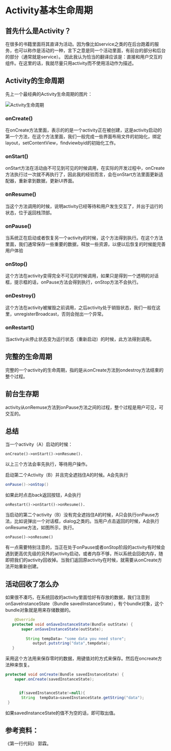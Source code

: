 #  Activity基本生命周期




## 首先什么是Activity？
在很多的书籍里面将其直译为活动。因为像比如service之类的在后台跑着的服务，也可以称作是活动的一种，言下之意是同一个活动里面，有前台的部分和后台的部分（通常就是service）。
因此我认为恰当的翻译应该是：直接和用户交互的组件。在这里的话，我就尽量只用activity而不使用活动作为描述。

## Activity的生命周期
先上一个最经典的Activity生命周期的图片：

![Activity生命周期](http://ogtmd8elu.bkt.clouddn.com/activity_lifecycle-min.png)

### onCreate()
在onCreate方法里面，表示的的是一个activity正在被创建，这是activity启动的第一个方法，在这个方法里面，我们一般完成一些界面布局文件的初始化，绑定layout，setContentView，findviewbyid的初始化工作。

### onStart()
onStart方法在活动由不可见到可见的时候调用，在实际的开发过程中，onCreate方法执行过一次就不再执行了，因此我的经验而言，会在onStart方法里面更新适配器，重新拿到数据，更新UI界面。

### onResume()
当这个方法调用的时候，说明activity已经等待和用户发生交互了，并出于运行的状态，位于返回栈顶部。

### onPause()
当系统正在启动或者恢复另一个activity的时候，这个方法得到执行。在这个方法里面，我们通常保存一些重要的数据，释放一些资源，以便以后恢复的时候能完善用户体验

### onStop()
这个方法在activity变得完全不可见的时候调用，如果只是得到一个透明的对话框，提示框的话，onPause方法会得到执行，onStop方法不会执行。

### onDestroy()
这个方法在activity被摧毁之前调用，之后activity处于销毁状态，我们一般在这里，unregisterBroadcast，否则会抛出一个异常。

### onRestart()
当activity从停止状态变为运行状态（重新启动）的时候，此方法得到调用。

## 完整的生命周期
完整的一个activity的生命周期，指的是从onCreate方法到ondestroy方法结束的整个过程。

## 前台生存期
activity从onRemuse方法到onPause方法之间的过程，整个过程是用户可见，可交互的。

## 总结
当一个activity（A）启动的时候：

    onCreate()->onStart()->onResume().
以上三个方法会率先执行，等待用户操作。

启动第二个Activity（B）并且完全遮挡住A的时候。A会先执行
```java
onPause()->onStop()
```
如果此时点击back返回按钮，A会执行
```
onRestart()->onStart()->onResume().
```

当启动的第二个activity（B）没有完全遮挡住A的时候，A只会执行onPause方法，比如说弹出一个对话框，dialog之类的。当用户点击返回的时候，A会执行onResume方法，如图所示，执行。
```
onPause()->onResume()
```

有一点需要特别注意的，当正在处于onPause或者onStop阶段的activity有时候会遇到更高优先级的另外的activity启动，或者内存不够，所以系统会回收内存，随即把我们的activity回收掉。当我们返回原activity在时候，就需要从onCreate方法开始重新创建。

## 活动回收了怎么办

如果很不凑巧，在系统回收的activity里面恰好有存放的数据，我们注意到onSaveInstanceState（Bundle savedInstanceState），有个bundle对象，这个bundle对象就是用来存储数据的。
```java
    @Override
   protected void onSaveInstanceState(Bundle outState) {
       super.onSaveInstanceState(outState);
   
         String tempData= "some data you need store";
            output.putstring("data",tempdata);
   }
```

采用这个方法用来保存零时的数据，用键值对的方式来保存。然后在oncreate方法种来恢复。
```java
protected void onCreate(Bundle savedInstanceState) {
    super.onCreate(savedInstanceState);


      if(savedInstanceState!=null){
       String  tempData=savedInstanceState.getString("data");
 }
```
如果savedInstanceState的值不为空的话，即可取出值。


## 参考资料：
《第一行代码》 郭霖。
